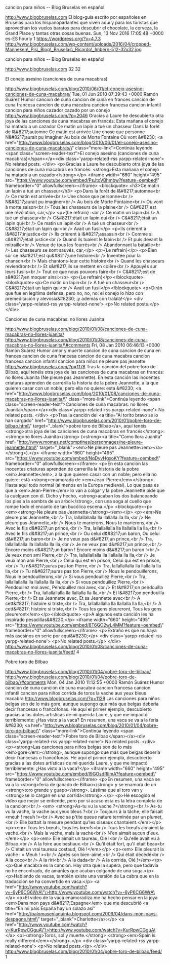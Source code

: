 cancion para niños -- Blog Bruselas en español

http://www.blogbruselas.com El blog-guía escrito por españoles en
Bruselas para los hispanoparlantes que viven aquí y para los turistas
que aprovechan los vuelos baratos para descubrir el chocolate, la
cerveza, la Grand Place y tantas otras cosas buenas. Sun, 13 Nov 2016
17:05:48 +0000 es-ES hourly 1 https://wordpress.org/?v=4.7.3
http://www.blogbruselas.com/wp-content/uploads/2016/04/cropped-Manneken\_Pis\_Blog\_Bruselas\_Ricardo\_Imbern-512-32x32.jpg

cancion para niños -- Blog Bruselas en español

http://www.blogbruselas.com 32 32

El conejo asesino (canciones de cuna macabras)

http://www.blogbruselas.com/blog/2010/06/01/el-conejo-asesino-canciones-de-cuna-macabras/
Tue, 01 Jun 2010 07:39:43 +0000 Ramón Suárez Humor cancion de cuna
cancion de cuna en frances cancion de cuna francesa cancion de cuna
macabra cancion francesa cancion infantil cancion para niños cazador
cazado por un conejo http://www.blogbruselas.com/?p=2046 Gracias a Laure
he descubierto otra joya de las canciones de cuna macabras en francés:
Esta mañana el conejo ha matado a un cazador Ce matin un lapin a tué un
chasseur Dans la forêt de l&\#8217;automne Ce matin est arrivée Une
chose que personne N&\#8217;aurait pu imaginer Au bois de Morte Fontaine
Où vont &\#8230; \<a
href=\"http://www.blogbruselas.com/blog/2010/06/01/el-conejo-asesino-canciones-de-cuna-macabras/\"
class=\"more-link\"\>Continúa leyendo \<span
class=\"screen-reader-text\"\>El conejo asesino (canciones de cuna
macabras)\</span\>\</a\>\<div class=\'yarpp-related-rss
yarpp-related-none\'\> No related posts. \</div\> \<p\>Gracias a Laure
he descubierto otra joya de las canciones de cuna macabras en francés:
\<strong\>Esta mañana el conejo ha matado a un cazador\</strong\>\</p\>
\<iframe width=\"660\" height=\"495\"
src=\"https://www.youtube.com/embed/PsJtoVBhmbw?feature=oembed\"
frameborder=\"0\" allowfullscreen\>\</iframe\> \<blockquote\> \<h3\>Ce
matin un lapin a tué un chasseur\</h3\> \<p\>Dans la forêt de
l&\#8217;automne\<br /\> Ce matin est arrivée\<br /\> Une chose que
personne\<br /\> N&\#8217;aurait pu imaginer\<br /\> Au bois de Morte
Fontaine\<br /\> Où vont à morte saison\<br /\> Tous les chasseurs de la
plaine\<br /\> C&\#8217;est une révolution, car,\</p\> \<p\>{Le refrain}
:\<br /\> Ce matin un lapin\<br /\> A tué un chasseur\<br /\>
C&\#8217;était un lapin qui\<br /\> C&\#8217;était un lapin qui\<br /\>
Ce matin un lapin\<br /\> A tué un chasseur\<br /\> C&\#8217;était un
lapin qui\<br /\> Avait un fusil\</p\> \<p\>Ils crièrent à
l&\#8217;injustice\<br /\> Ils crièrent à l&\#8217;assassin\<br /\>
Comme si c&\#8217;était justice\<br /\> Quand ils tuaient le lapin\<br
/\> Et puis devant la mitraille\<br /\> Venue de tous les fourrés\<br
/\> Abandonnant la bataille\<br /\> Les chasseurs se sont sauvés,
car,\</p\> \<p\>{Le refrain}\</p\> \<p\>Bien sûr ce n&\#8217;est
qu&\#8217;une histoire\<br /\> Inventée pour la chanson\<br /\> Mais
chantons-leur cette histoire\<br /\> Quand les chasseurs reviendront\<br
/\> Et s&\#8217;ils se mettent en colère\<br /\> Appuyés sur leurs
fusils\<br /\> Tout ce que nous pouvons faire\<br /\> C&\#8217;est de
s&\#8217;en moquer ainsi:\</p\> \<p\>{Le refrain}\</p\>\</blockquote\>
\<blockquote\>\<p\>Ce matin un lapin\<br /\> A tué un chasseur\<br /\>
C&\#8217;était un lapin qui\<br /\> Avait un fusil\</p\>\</blockquote\>
\<p\>Dirán que fue en legítima defensa, pero no, no, no: el conejo lo
hizo con premeditación y alevosía&\#8230; ¡y además con tralalá!\</p\>
\<div class=\'yarpp-related-rss yarpp-related-none\'\> \<p\>No related
posts.\</p\> \</div\>

Canciones de cuna macabras: no llores Juanita

http://www.blogbruselas.com/blog/2010/01/08/canciones-de-cuna-macabras-no-llores-juanita/
http://www.blogbruselas.com/blog/2010/01/08/canciones-de-cuna-macabras-no-llores-juanita/\#comments
Fri, 08 Jan 2010 06:46:13 +0000 Ramón Suárez Humor amor y muerte cancion
de cuna cancion de cuna en frances cancion de cuna francesa cancion de
cuna macabra cancion francesa cancion infantil cancion para niños ne
pleure pas jeanette http://www.blogbruselas.com/?p=1178 Tras la canción
del pobre toro de Bilbao, aquí tenéis otra joya de las canciones de cuna
macabras en francés: no llores Juanita (Ne pleure pas Jeannette). En
esta canción las inocentes criaturas aprenden de carrerilla la historia
de la pobre Jeannette, a la que quieren casar con un noble; pero ella no
quiere: está &\#8230; \<a
href=\"http://www.blogbruselas.com/blog/2010/01/08/canciones-de-cuna-macabras-no-llores-juanita/\"
class=\"more-link\"\>Continúa leyendo \<span
class=\"screen-reader-text\"\>Canciones de cuna macabras: no llores
Juanita\</span\>\</a\>\<div class=\'yarpp-related-rss
yarpp-related-none\'\> No related posts. \</div\> \<p\>Tras la canción
del \<a title=\"Al torito bravo se lo han cargado\"
href=\"http://www.blogbruselas.com/2010/01/pobre-toro-de-bilbao.html\"
target=\"\_blank\"\>pobre toro de Bilbao\</a\>, aquí tenéis
\<strong\>otra joya de las canciones de cuna macabras en
francés\</strong\>: \<strong\>no llores Juanita\</strong\>
(\<strong\>\<a title=\"Como llora Juanita\"
href=\"http://www.momes.net/comptines/personnages/ne-pleure-jeannette.html\"
target=\"\_blank\"\>\<em\>Ne pleure pas
Jeannette\</em\>\</a\>\</strong\>).\</p\> \<iframe width=\"660\"
height=\"495\"
src=\"https://www.youtube.com/embed/NqDyvHgxoKY?feature=oembed\"
frameborder=\"0\" allowfullscreen\>\</iframe\> \<p\>En esta canción las
inocentes criaturas aprenden de carrerilla la historia de la pobre
\<em\>Jeannette\</em\>, a la que quieren casar con un noble; pero ella
no quiere: está \<strong\>enamorada de
\<em\>Jean-Pierre\</em\>\</strong\>. Hasta aquí todo normal (al menos en
la Europa medieval). Lo que pasa es que a \<em\>Jean-Pierre\</em\> lo
van a colgar y la pobre Jeannette pide que la cuelguen con él. Dicho y
hecho, \<strong\>acaban los dos balanceando los pies a la sombra de un
arbol\</strong\>, con una soga al cuello que rompe todo el encanto de
tan bucólica escena.\</p\> \<blockquote\>\<p\>\<em\>\<strong\>Ne pleure
pas Jeannette\</strong\>\</em\>\</p\> \<p\>\<em\>Ne pleure pas
Jeannette,\<br /\> Tra, lallallallalla lla llallalla lla lla,\<br /\> Ne
pleure pas Jeannette,\<br /\> Nous te marierons, Nous te marierons,\<br
/\> Avec le fils d&\#8217;un prince,\<br /\> Tra, lallallallalla lla
llallalla lla lla,\<br /\> Avec le fils d&\#8217;un prince,\<br /\> Ou
celui d&\#8217;un baron, Ou celui d&\#8217;un baron\<br /\> Je ne veux
pas d&\#8217;un prince,\<br /\> Tra, lallallallalla lla llallalla lla
lla,\<br /\> Je ne veux pas d&\#8217;un prince,\<br /\> Encore moins
d&\#8217;un baron ! Encore moins d&\#8217;un baron !\<br /\> Je veux mon
ami Pierre,\<br /\> Tra, lallallallalla lla llallalla lla lla,\<br /\>
Je veux mon ami Pierre,\<br /\> Celui qui est en prison, Celui qui est
en prison,\<br /\> Tu n&\#8217;auras pas ton Pierre,\<br /\> Tra,
lallallallalla lla llallalla lla lla,\<br /\> Tu n&\#8217;auras pas ton
Pierre,\<br /\> Nous le pendouillerons, Nous le pendouillerons,\<br /\>
Si vous pendouillez Pierre,\<br /\> Tra, lallallallalla lla llallalla
lla lla,\<br /\> Si vous pendouillez Pierre,\<br /\> Pendouillez moi
avec, Pendouillez moi avec,\<br /\> Et l&\#8217;on pendouilla
Pierre,\<br /\> Tra, lallallallalla lla llallalla lla lla,\<br /\> Et
l&\#8217;on pendouilla Pierre,\<br /\> Et sa Jeannette avec, Et sa
Jeannette avec\<br /\> A cett&\#8217; histoire si triste,\<br /\> Tra,
lallallallalla lla llallalla lla lla,\<br /\> A cett&\#8217; histoire si
triste,\<br /\> Tous les gens pleureront, Tous les gens
pleureront\</em\>\</p\>\</blockquote\> \<p\>A algunos esta canción les
ha inspirado pesadillas&\#8230;\</p\> \<iframe width=\"660\"
height=\"495\"
src=\"https://www.youtube.com/embed/8T6GO2wL4MM?feature=oembed\"
frameborder=\"0\" allowfullscreen\>\</iframe\> \<p\>Extraño es que no
haya más asesinos en serie por aquí&\#8230;\</p\> \<div
class=\'yarpp-related-rss yarpp-related-none\'\> \<p\>No related
posts.\</p\> \</div\>
http://www.blogbruselas.com/blog/2010/01/08/canciones-de-cuna-macabras-no-llores-juanita/feed/
4

Pobre toro de Bilbao

http://www.blogbruselas.com/blog/2010/01/04/pobre-toro-de-bilbao/
http://www.blogbruselas.com/blog/2010/01/04/pobre-toro-de-bilbao/\#comments
Mon, 04 Jan 2010 11:12:55 +0000 Ramón Suárez Humor cancion de cuna
cancion de cuna macabra cancion francesa cancion infantil cancion para
niños corrida de toros la vache aux yeux bleus macabra
http://www.blogbruselas.com/?p=1128 Las canciones para niños belgas son
de lo más gore, aunque supongo que más que belgas debería decir
francesas o francófonas. He aquí el primer ejemplo, descubierto gracias
a las dotes artísticas de mi querida Laure, y que me impactó
terriblemente: ¿Has visto a la vaca? En resumen, una vaca se va a la
feria &\#8230; \<a
href=\"http://www.blogbruselas.com/blog/2010/01/04/pobre-toro-de-bilbao/\"
class=\"more-link\"\>Continúa leyendo \<span
class=\"screen-reader-text\"\>Pobre toro de Bilbao\</span\>\</a\>\<div
class=\'yarpp-related-rss yarpp-related-none\'\> No related posts.
\</div\> \<p\>\<strong\>Las canciones para niños belgas son de lo más
\<em\>gore\</em\>\</strong\>, aunque supongo que más que belgas debería
decir francesas o francófonas. He aquí el primer ejemplo, descubierto
gracias a las dotes artísticas de mi querida Laure, y que me impactó
terriblemente: ¿Has visto a la vaca?\</p\> \<iframe width=\"660\"
height=\"495\"
src=\"https://www.youtube.com/embed/I9GOsdRIlmA?feature=oembed\"
frameborder=\"0\" allowfullscreen\>\</iframe\> \<p\>En resumen, una vaca
se va a la \<strong\>feria de ganado de Bilbao\</strong\> y se enamora
de un \<strong\>toro grande y guapo\</strong\>. Lástima que al toro van
y \<strong\>se lo cargan en una corrida\</strong\>.\</p\> \<p\>He
escogido el vídeo que mejor se entiende, pero por si acaso esta es la
letra completa de la canción:\<br /\> \<em\> \<strong\>As-tu vu la vache
?\</strong\>\<br /\> As-tu vu la vache, la vache aux yeux bleus ?\<br
/\> Toujours à la tâche, elle faisait «meuh ! meuh !»\<br /\> Avec sa
p'tite queue nature terminée par un plumet,\<br /\> Elle battait la
mesure pendant qu'les oiseaux chantaient.\</em\>\</p\> \<p\>\<em\> Tous
les bœufs, tous les bœufs\<br /\> Tous les bœufs aimaient la vache.\<br
/\> Mais la vache, mais la vache\<br /\> N'en aimait aucun
d'eux.\</em\>\</p\> \<p\>\<em\> Elle aimait un taureau, Olé !\<br /\>
Qu'elle avait vu à Bilbao.\<br /\> A la foire aux bestiaux.\<br /\>
Qu'il était fort, qu'il était beau\<br /\> C'était un vrai taureau
costaud, Olé !\</em\>\</p\> \<p\>\<em\> Elle pleurait la vache : « Meuh
! »\<br /\> Après son bien-aimé,\<br /\> Qui était décédé\<br /\> A la
coco\<br /\> A la riri\<br /\> A la dada\<br /\> A la corrida, Olé
!\</em\>\</p\> \<p\>Qué macabra es la canción. Hay otra que la supera,
pero que todavía no he encontrado, de amantes que acaban colgando de una
soga.\</p\> \<p\>Hablando de vacas, también existe una versión de La
cabra que en la traducción se ha convertido en vaca:\</p\> \<a
href=\"http://www.youtube.com/watch?v=-6yP6CG6WrA\"\>http://www.youtube.com/watch?v=-6yP6CG6WrA\</a\>
\<p\>El vídeo de la vaca enamoradiza me ha hecho pensar en la joya
\<em\>Dans mon pays d&\#8217;Espagne\</em\> que me descubrió \<a
title=\"En mi país España hay un solazo así\"
href=\"http://palomasenlaquinta.blogspot.com/2009/04/dans-mon-pays-despagne.html\"
target=\"\_blank\"\>Charlotte\</a\>:\</p\> \<a
href=\"http://www.youtube.com/watch?v=KurRpwCGguA\"\>http://www.youtube.com/watch?v=KurRpwCGguA\</a\>
\<p\>\<strong\>Toros, sol y muerte.\</strong\> \<strong\>\<em\>Spain is
really different\</em\>\</strong\>.\</p\> \<div
class=\'yarpp-related-rss yarpp-related-none\'\> \<p\>No related
posts.\</p\> \</div\>
http://www.blogbruselas.com/blog/2010/01/04/pobre-toro-de-bilbao/feed/ 1
